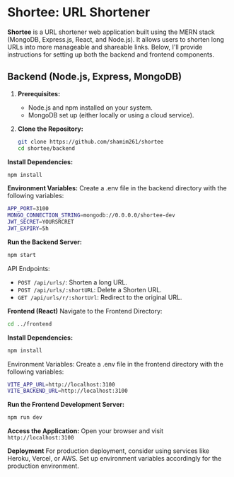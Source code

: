 # Shortee: URL Shortener

**Shortee** is a URL shortener web application built using the MERN stack (MongoDB, Express.js, React, and Node.js). It allows users to shorten long URLs into more manageable and shareable links. Below, I'll provide instructions for setting up both the backend and frontend components.

## Backend (Node.js, Express, MongoDB)

1. **Prerequisites:**

   - Node.js and npm installed on your system.
   - MongoDB set up (either locally or using a cloud service).

2. **Clone the Repository:**
   ```bash
   git clone https://github.com/shamim261/shortee
   cd shortee/backend
   ```

**Install Dependencies:**
```bash
npm install
```

**Environment Variables:** Create a .env file in the backend directory with the following variables:

```bash
APP_PORT=3100
MONGO_CONNECTION_STRING=mongodb://0.0.0.0/shortee-dev
JWT_SECRET=YOURSRCRET
JWT_EXPIRY=5h
```

**Run the Backend Server:**

```bash
npm start
```

API Endpoints:

- `POST /api/urls/`: Shorten a long URL.
- `POST /api/urls/:shortURL`: Delete a Shorten URL.
- `GET /api/urls/r/:shortUrl`: Redirect to the original URL.

**Frontend (React)**
  Navigate to the Frontend Directory:

```bash
cd ../frontend
```

**Install Dependencies:**

```bash
npm install
```

Environment Variables: Create a .env file in the frontend directory with the following variables:

```bash
VITE_APP_URL=http://localhost:3100
VITE_BACKEND_URL=http://localhost:3100
```

**Run the Frontend Development Server:**

```bash
npm run dev
```

**Access the Application:** Open your browser and visit `http://localhost:3100`

**Deployment**
For production deployment, consider using services like Heroku, Vercel, or AWS. Set up environment variables accordingly for the production environment.

